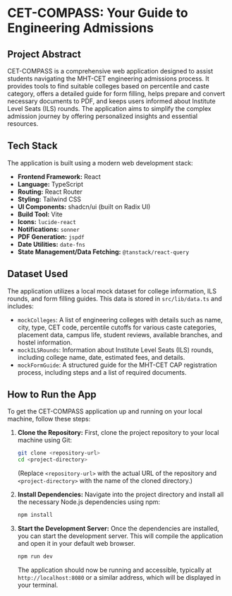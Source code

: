 # CET-COMPASS: Your Guide to Engineering Admissions

## Project Abstract
CET-COMPASS is a comprehensive web application designed to assist students navigating the MHT-CET engineering admissions process. It provides tools to find suitable colleges based on percentile and caste category, offers a detailed guide for form filling, helps prepare and convert necessary documents to PDF, and keeps users informed about Institute Level Seats (ILS) rounds. The application aims to simplify the complex admission journey by offering personalized insights and essential resources.

## Tech Stack
The application is built using a modern web development stack:
-   **Frontend Framework:** React
-   **Language:** TypeScript
-   **Routing:** React Router
-   **Styling:** Tailwind CSS
-   **UI Components:** shadcn/ui (built on Radix UI)
-   **Build Tool:** Vite
-   **Icons:** `lucide-react`
-   **Notifications:** `sonner`
-   **PDF Generation:** `jspdf`
-   **Date Utilities:** `date-fns`
-   **State Management/Data Fetching:** `@tanstack/react-query`

## Dataset Used
The application utilizes a local mock dataset for college information, ILS rounds, and form filling guides. This data is stored in `src/lib/data.ts` and includes:
-   `mockColleges`: A list of engineering colleges with details such as name, city, type, CET code, percentile cutoffs for various caste categories, placement data, campus life, student reviews, available branches, and hostel information.
-   `mockILSRounds`: Information about Institute Level Seats (ILS) rounds, including college name, date, estimated fees, and details.
-   `mockFormGuide`: A structured guide for the MHT-CET CAP registration process, including steps and a list of required documents.

## How to Run the App

To get the CET-COMPASS application up and running on your local machine, follow these steps:

1.  **Clone the Repository:**
    First, clone the project repository to your local machine using Git:
    ```bash
    git clone <repository-url>
    cd <project-directory>
    ```
    (Replace `<repository-url>` with the actual URL of the repository and `<project-directory>` with the name of the cloned directory.)

2.  **Install Dependencies:**
    Navigate into the project directory and install all the necessary Node.js dependencies using npm:
    ```bash
    npm install
    ```

3.  **Start the Development Server:**
    Once the dependencies are installed, you can start the development server. This will compile the application and open it in your default web browser.
    ```bash
    npm run dev
    ```
    The application should now be running and accessible, typically at `http://localhost:8080` or a similar address, which will be displayed in your terminal.